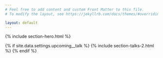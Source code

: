 ```yaml
---
# Feel free to add content and custom Front Matter to this file.
# To modify the layout, see https://jekyllrb.com/docs/themes/#overriding-theme-defaults

layout: default
---
```


{% include section-hero.html %}

<!-- Upcoming -->
{% if site.data.settings.upcoming__talk %}
    {% include section-talks-2.html %}
{% endif %}
<!-- /Upcoming -->
